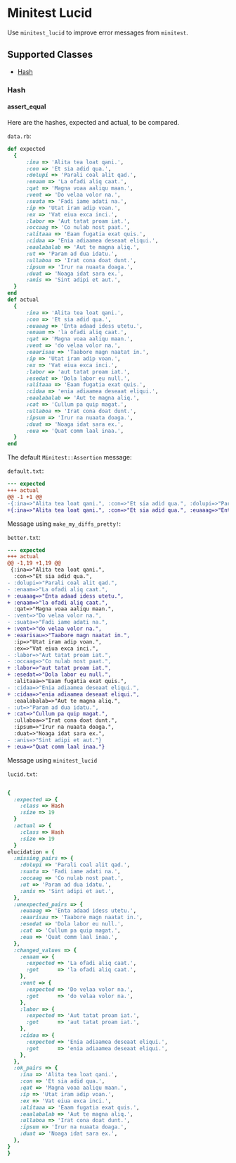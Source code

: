 # Minitest Lucid

Use ```minitest_lucid``` to improve error messages from ```minitest```.


## Supported Classes

- [Hash](#hash)

### Hash

#### assert_equal

Here are the hashes, expected and actual, to be compared.

```data.rb```:
```ruby
def expected
  {
      :ina => 'Alita tea loat qani.',
      :con => 'Et sia adid qua.',
      :dolupi => 'Parali coal alit qad.',
      :enaam => 'La ofadi aliq caat.',
      :qat => 'Magna voaa aaliqu maan.',
      :vent => 'Do velaa volor na.',
      :suata => 'Fadi iame adati na.',
      :ip => 'Utat iram adip voan.',
      :ex => 'Vat eiua exca inci.',
      :labor => 'Aut tatat proam iat.',
      :occaag => 'Co nulab nost paat.',
      :alitaaa => 'Eaam fugatia exat quis.',
      :cidaa => 'Enia adiaamea deseaat eliqui.',
      :eaalabalab => 'Aut te magna aliq.',
      :ut => 'Param ad dua idatu.',
      :ullaboa => 'Irat cona doat dunt.',
      :ipsum => 'Irur na nuaata doaga.',
      :duat => 'Noaga idat sara ex.',
      :anis => 'Sint adipi et aut.',
  }
end
def actual
  {
      :ina => 'Alita tea loat qani.',
      :con => 'Et sia adid qua.',
      :euaaag => 'Enta adaad idess utetu.',
      :enaam => 'la ofadi aliq caat.',
      :qat => 'Magna voaa aaliqu maan.',
      :vent => 'do velaa volor na.',
      :eaarisau => 'Taabore magn naatat in.',
      :ip => 'Utat iram adip voan.',
      :ex => 'Vat eiua exca inci.',
      :labor => 'aut tatat proam iat.',
      :esedat => 'Dola labor eu null.',
      :alitaaa => 'Eaam fugatia exat quis.',
      :cidaa => 'enia adiaamea deseaat eliqui.',
      :eaalabalab => 'Aut te magna aliq.',
      :cat => 'Cullum pa quip magat.',
      :ullaboa => 'Irat cona doat dunt.',
      :ipsum => 'Irur na nuaata doaga.',
      :duat => 'Noaga idat sara ex.',
      :eua => 'Quat comm laal inaa.',
  }
end
```

The default ```Minitest::Assertion``` message:

```default.txt```:
```diff
--- expected
+++ actual
@@ -1 +1 @@
-{:ina=>"Alita tea loat qani.", :con=>"Et sia adid qua.", :dolupi=>"Parali coal alit qad.", :enaam=>"La ofadi aliq caat.", :qat=>"Magna voaa aaliqu maan.", :vent=>"Do velaa volor na.", :suata=>"Fadi iame adati na.", :ip=>"Utat iram adip voan.", :ex=>"Vat eiua exca inci.", :labor=>"Aut tatat proam iat.", :occaag=>"Co nulab nost paat.", :alitaaa=>"Eaam fugatia exat quis.", :cidaa=>"Enia adiaamea deseaat eliqui.", :eaalabalab=>"Aut te magna aliq.", :ut=>"Param ad dua idatu.", :ullaboa=>"Irat cona doat dunt.", :ipsum=>"Irur na nuaata doaga.", :duat=>"Noaga idat sara ex.", :anis=>"Sint adipi et aut."}
+{:ina=>"Alita tea loat qani.", :con=>"Et sia adid qua.", :euaaag=>"Enta adaad idess utetu.", :enaam=>"la ofadi aliq caat.", :qat=>"Magna voaa aaliqu maan.", :vent=>"do velaa volor na.", :eaarisau=>"Taabore magn naatat in.", :ip=>"Utat iram adip voan.", :ex=>"Vat eiua exca inci.", :labor=>"aut tatat proam iat.", :esedat=>"Dola labor eu null.", :alitaaa=>"Eaam fugatia exat quis.", :cidaa=>"enia adiaamea deseaat eliqui.", :eaalabalab=>"Aut te magna aliq.", :cat=>"Cullum pa quip magat.", :ullaboa=>"Irat cona doat dunt.", :ipsum=>"Irur na nuaata doaga.", :duat=>"Noaga idat sara ex.", :eua=>"Quat comm laal inaa."}
```

Message using ```make_my_diffs_pretty!```:

```better.txt```:
```diff
--- expected
+++ actual
@@ -1,19 +1,19 @@
 {:ina=>"Alita tea loat qani.",
  :con=>"Et sia adid qua.",
- :dolupi=>"Parali coal alit qad.",
- :enaam=>"La ofadi aliq caat.",
+ :euaaag=>"Enta adaad idess utetu.",
+ :enaam=>"la ofadi aliq caat.",
  :qat=>"Magna voaa aaliqu maan.",
- :vent=>"Do velaa volor na.",
- :suata=>"Fadi iame adati na.",
+ :vent=>"do velaa volor na.",
+ :eaarisau=>"Taabore magn naatat in.",
  :ip=>"Utat iram adip voan.",
  :ex=>"Vat eiua exca inci.",
- :labor=>"Aut tatat proam iat.",
- :occaag=>"Co nulab nost paat.",
+ :labor=>"aut tatat proam iat.",
+ :esedat=>"Dola labor eu null.",
  :alitaaa=>"Eaam fugatia exat quis.",
- :cidaa=>"Enia adiaamea deseaat eliqui.",
+ :cidaa=>"enia adiaamea deseaat eliqui.",
  :eaalabalab=>"Aut te magna aliq.",
- :ut=>"Param ad dua idatu.",
+ :cat=>"Cullum pa quip magat.",
  :ullaboa=>"Irat cona doat dunt.",
  :ipsum=>"Irur na nuaata doaga.",
  :duat=>"Noaga idat sara ex.",
- :anis=>"Sint adipi et aut."}
+ :eua=>"Quat comm laal inaa."}
```

Message using ```minitest_lucid```

```lucid.txt```:
```ruby

{
  :expected => {
    :class => Hash
    :size => 19
  }
  :actual => {
    :class => Hash
    :size => 19
  }
elucidation = {
  :missing_pairs => {
    :dolupi => 'Parali coal alit qad.',
    :suata => 'Fadi iame adati na.',
    :occaag => 'Co nulab nost paat.',
    :ut => 'Param ad dua idatu.',
    :anis => 'Sint adipi et aut.',
  },
  :unexpected_pairs => {
    :euaaag => 'Enta adaad idess utetu.',
    :eaarisau => 'Taabore magn naatat in.',
    :esedat => 'Dola labor eu null.',
    :cat => 'Cullum pa quip magat.',
    :eua => 'Quat comm laal inaa.',
  },
  :changed_values => {
    :enaam => {
      :expected => 'La ofadi aliq caat.',
      :got      => 'la ofadi aliq caat.',
    },
    :vent => {
      :expected => 'Do velaa volor na.',
      :got      => 'do velaa volor na.',
    },
    :labor => {
      :expected => 'Aut tatat proam iat.',
      :got      => 'aut tatat proam iat.',
    },
    :cidaa => {
      :expected => 'Enia adiaamea deseaat eliqui.',
      :got      => 'enia adiaamea deseaat eliqui.',
    },
  },
  :ok_pairs => {
    :ina => 'Alita tea loat qani.',
    :con => 'Et sia adid qua.',
    :qat => 'Magna voaa aaliqu maan.',
    :ip => 'Utat iram adip voan.',
    :ex => 'Vat eiua exca inci.',
    :alitaaa => 'Eaam fugatia exat quis.',
    :eaalabalab => 'Aut te magna aliq.',
    :ullaboa => 'Irat cona doat dunt.',
    :ipsum => 'Irur na nuaata doaga.',
    :duat => 'Noaga idat sara ex.',
  },
}
}
```


